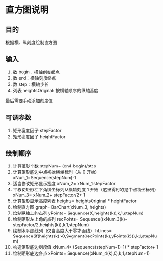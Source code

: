 # 直方图说明

## 目的

根据横、纵刻度绘制直方图

## 输入

1. 数 begin：横轴刻度起点
2. 数 end：横轴刻度终点
3. 数 step：横轴步长
4. 列表 heightsOriginal: 按横轴顺序的纵轴高度

最后需要手动添加刻度值

## 可调参数

1. 矩形宽度因子 stepFactor
2. 矩形高度因子 heightFactor

## 绘制顺序

1. 计算矩形个数 stepNum= (end-begin)/step
2. 计算矩形底边中点初始横坐标列（从 0 开始）xNum_1=Sequence(stepNum)-1
3. 适当修改矩形显示宽度 xNum_2= xNum_1 stepFactor
4. 平移使矩形左下角横坐标列从横轴刻度 1 开始（这里得到的是中点横坐标列） xNum_3= xNum_2+ stepFactor/2+ 1
5. 计算矩形显示高度列表 heights= heightsOriginal * heightFactor
6. 绘制直方图 graph= BarChart(xNum_3, heights)
7. 绘制纵轴上的点列 yPoints= Sequence((0,heights(k)),k,1,stepNum)
8. 绘制矩形左上角的点列 recPoints= Sequence((xNum_3(k)-stepFactor/2,heights(k)),k,1,stepNum)
9. 绘制水平虚线列（仅当高度大于零才画线） hLines= Sequence(if(heights(k)>0,Segment(recPoints(k),yPoints(k))),k,1,stepNum)
10. 构造矩形底边刻度值 xNum_4= (Sequence(stepNum+1)-1) * stepFactor+ 1
11. 绘制矩形底边各点 xPoints= Sequence((xNum_4(k),0),k,1,stepNum+1)